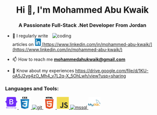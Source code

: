 
<h1 align="center">Hi 👋, I'm Mohammed Abu Kwaik</h1>
<h3 align="center">A Passionate Full-Stack .Net Developer From Jordan</h3>
<img align="right" alt="coding" width="350" src="https://media.tenor.com/NOYF3f82b_gAAAAC/programmer.gif">


- 📝 I regularly write articles on <a href="https://www.linkedin.com/in/mohammed-abu-kwaik/" target="_blank"> <img src="https://github.com/devicons/devicon/blob/master/icons/linkedin/linkedin-original.svg" alt="linkedin" width="20" height="25"/> </a> [https://www.linkedin.com/in/mohammed-abu-kwaik/](https://www.linkedin.com/in/mohammed-abu-kwaik/) 

- 📫 How to reach me **mohammedahukwaik@gmail.com**

- 📄 Know about my experiences https://drive.google.com/file/d/1KU-oA5J2yg4zO_Mh4_v7L2q-X_5OhLwh/view?usp=sharing


<h3 align="left">Languages and Tools:</h3>
<p align="left"> 
<a href="https://getbootstrap.com" target="_blank" rel="noreferrer"> 
  <img src="https://raw.githubusercontent.com/devicons/devicon/master/icons/bootstrap/bootstrap-plain-wordmark.svg" alt="bootstrap" width="40" height="40"/> </a> 
<a href="https://www.w3schools.com/css/" target="_blank" rel="noreferrer"> 
  <img src="https://raw.githubusercontent.com/devicons/devicon/master/icons/css3/css3-original-wordmark.svg" alt="css3" width="40" height="40"/> </a> 
<a href="https://git-scm.com/" target="_blank" rel="noreferrer"> 
  <img src="https://www.vectorlogo.zone/logos/git-scm/git-scm-icon.svg" alt="git" width="40" height="40"/> </a> 
<a href="https://www.w3.org/html/" target="_blank" rel="noreferrer"> 
  <img src="https://raw.githubusercontent.com/devicons/devicon/master/icons/html5/html5-original-wordmark.svg" alt="html5" width="40" height="40"/> </a> 
<a href="https://developer.mozilla.org/en-US/docs/Web/JavaScript" target="_blank" rel="noreferrer"> 
  <img src="https://raw.githubusercontent.com/devicons/devicon/master/icons/javascript/javascript-original.svg" alt="javascript" width="40" height="40"/> </a> 
<a href="https://www.microsoft.com/en-us/sql-server" target="_blank" rel="noreferrer"> 
  <img src="https://www.svgrepo.com/show/303229/microsoft-sql-server-logo.svg" alt="mssql" width="40" height="40"/> </a> 
<a href="https://www.mysql.com/" target="_blank" rel="noreferrer"> 
  <img src="https://raw.githubusercontent.com/devicons/devicon/master/icons/mysql/mysql-original-wordmark.svg" alt="mysql" width="40" height="40"/> </a>   </p>

